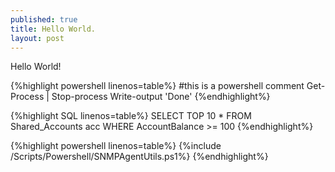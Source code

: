 ```yaml
---
published: true
title: Hello World.
layout: post
---
```

Hello World!

{%highlight powershell linenos=table%}
#this is a powershell comment
Get-Process | Stop-process
Write-output 'Done'
{%endhighlight%}

{%highlight SQL linenos=table%}
SELECT
TOP 10
*
FROM Shared_Accounts acc
WHERE
    AccountBalance >= 100
{%endhighlight%}

{%highlight powershell linenos=table%}
{%include /Scripts/Powershell/SNMPAgentUtils.ps1%}
{%endhighlight%}
